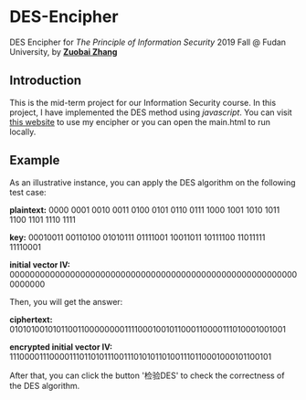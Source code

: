 # DES-Encipher

DES Encipher for *The Principle of Information Security* 2019 Fall @ Fudan University, by [**Zuobai Zhang**](<https://oxer11.github.io/>)

## Introduction

This is the mid-term project for our Information Security course. In this project, I have implemented the DES method using *javascript*. You can visit [this website](<https://oxer11.github.io/DES/>) to use my encipher or you can open the main.html to run locally.

## Example
As an illustrative instance, you can apply the DES algorithm on the following test case:

**plaintext:** 0000 0001 0010 0011 0100 0101 0110 0111 1000 1001 1010 1011 1100 1101 1110 1111

**key:** 00010011 00110100 01010111 01111001 10011011 10111100 11011111 11110001

**initial vector IV:** 0000000000000000000000000000000000000000000000000000000000000000

Then, you will get the answer:

**ciphertext:** 0101010010101100110000000011110001001011000110000111010001001001

**encrypted initial vector IV:**
1110000111000011101101011100111010101101001110110001000101100101

After that, you can click the button '检验DES' to check the correctness of the DES algorithm.